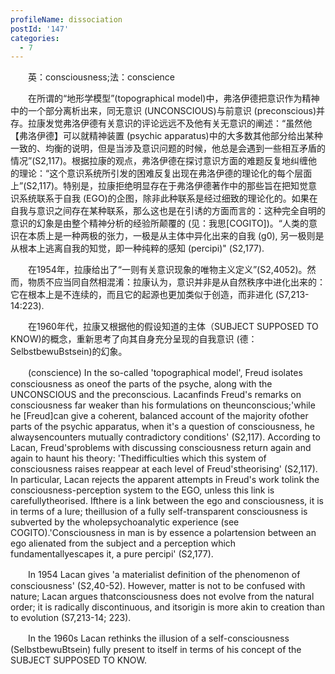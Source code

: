 ```yaml
---
profileName: dissociation
postId: '147'
categories:
  - 7
---
```

‌‌‌‌　　英：consciousness;法：conscience


‌‌‌‌　　在所谓的“地形学模型”(topographical model)中，弗洛伊德把意识作为精神中的一个部分离析出来，同无意识 (UNCONSCIOUS)与前意识 (preconscious)并存。拉康发觉弗洛伊德有关意识的评论远远不及他有关无意识的阐述：“虽然他【弗洛伊德】可以就精神装置 (psychic apparatus)中的大多数其他部分给出某种一致的、均衡的说明，但是当涉及意识问题的时候，他总是会遇到一些相互矛盾的情况”(S2,117)。根据拉康的观点，弗洛伊德在探讨意识方面的难题反复地纠缠他的理论：“这个意识系统所引发的困难反复出现在弗洛伊德的理论化的每个层面上”(S2,117)。特别是，拉康拒绝明显存在于弗洛伊德著作中的那些旨在把知觉意识系统联系于自我 (EGO)的企图，除非此种联系是经过细致的理论化的。如果在自我与意识之间存在某种联系，那么这也是在引诱的方面而言的：这种完全自明的意识的幻象是由整个精神分析的经验所颠覆的 (见：我思[COGITO])。“人类的意识在本质上是一种两极的张力，一极是从主体中异化出来的自我 (g0), 另一极则是从根本上逃离自我的知觉，即一种纯粹的感知 (percipi)" (S2,177).

‌‌‌‌　　在1954年，拉康给出了“一则有关意识现象的唯物主义定义”(S2,4052)。然而，物质不应当同自然相混淆：拉康认为，意识并非是从自然秩序中进化出来的：它在根本上是不连续的，而且它的起源也更加类似于创造，而非进化 (S7,213-14:223).

‌‌‌‌　　在1960年代，拉康又根据他的假设知道的主体（SUBJECT SUPPOSED TO KNOW)的概念，重新思考了向其自身充分呈现的自我意识 (德：SelbstbewuBstsein)的幻象。


‌‌‌‌　　(conscience) In the so-called 'topographical model', Freud isolates consciousness as oneof the parts of the psyche, along with the UNCONSCIOUS and the preconscious. Lacanfinds Freud's remarks on consciousness far weaker than his formulations on theunconscious;'while he [Freud]can give a coherent, balanced account of the majority ofother parts of the psychic apparatus, when it's a question of consciousness, he alwaysencounters mutually contradictory conditions' (S2,117). According to Lacan, Freud'sproblems with discussing consciousness return again and again to haunt his theory: 'Thedifficulties which this system of consciousness raises reappear at each level of Freud'stheorising' (S2,117). In particular, Lacan rejects the apparent attempts in Freud's work tolink the consciousness-perception system to the EGO, unless this link is carefullytheorised. Ifthere is a link between the ego and consciousness, it is in terms of a lure; theillusion of a fully self-transparent consciousness is subverted by the wholepsychoanalytic experience (see COGITO).'Consciousness in man is by essence a polartension between an ego alienated from the subject and a perception which fundamentallyescapes it, a pure percipi' (S2,177).

‌‌‌‌　　In 1954 Lacan gives 'a materialist definition of the phenomenon of consciousness' (S2,40-52). However, matter is not to be confused with nature; Lacan argues thatconsciousness does not evolve from the natural order; it is radically discontinuous, and itsorigin is more akin to creation than to evolution (S7,213-14; 223).

‌‌‌‌　　In the 1960s Lacan rethinks the illusion of a self-consciousness (SelbstbewuBtsein) fully present to itself in terms of his concept of the SUBJECT SUPPOSED TO KNOW.

